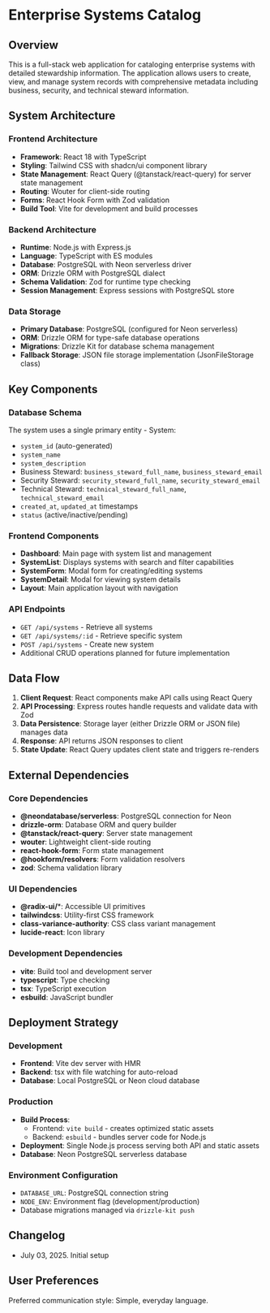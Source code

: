 # Enterprise Systems Catalog

## Overview

This is a full-stack web application for cataloging enterprise systems with detailed stewardship information. The application allows users to create, view, and manage system records with comprehensive metadata including business, security, and technical steward information.

## System Architecture

### Frontend Architecture
- **Framework**: React 18 with TypeScript
- **Styling**: Tailwind CSS with shadcn/ui component library
- **State Management**: React Query (@tanstack/react-query) for server state management
- **Routing**: Wouter for client-side routing
- **Forms**: React Hook Form with Zod validation
- **Build Tool**: Vite for development and build processes

### Backend Architecture
- **Runtime**: Node.js with Express.js
- **Language**: TypeScript with ES modules
- **Database**: PostgreSQL with Neon serverless driver
- **ORM**: Drizzle ORM with PostgreSQL dialect
- **Schema Validation**: Zod for runtime type checking
- **Session Management**: Express sessions with PostgreSQL store

### Data Storage
- **Primary Database**: PostgreSQL (configured for Neon serverless)
- **ORM**: Drizzle ORM for type-safe database operations
- **Migrations**: Drizzle Kit for database schema management
- **Fallback Storage**: JSON file storage implementation (JsonFileStorage class)

## Key Components

### Database Schema
The system uses a single primary entity - System:
- `system_id` (auto-generated)
- `system_name` 
- `system_description`
- Business Steward: `business_steward_full_name`, `business_steward_email`
- Security Steward: `security_steward_full_name`, `security_steward_email`
- Technical Steward: `technical_steward_full_name`, `technical_steward_email`
- `created_at`, `updated_at` timestamps
- `status` (active/inactive/pending)

### Frontend Components
- **Dashboard**: Main page with system list and management
- **SystemList**: Displays systems with search and filter capabilities
- **SystemForm**: Modal form for creating/editing systems
- **SystemDetail**: Modal for viewing system details
- **Layout**: Main application layout with navigation

### API Endpoints
- `GET /api/systems` - Retrieve all systems
- `GET /api/systems/:id` - Retrieve specific system
- `POST /api/systems` - Create new system
- Additional CRUD operations planned for future implementation

## Data Flow

1. **Client Request**: React components make API calls using React Query
2. **API Processing**: Express routes handle requests and validate data with Zod
3. **Data Persistence**: Storage layer (either Drizzle ORM or JSON file) manages data
4. **Response**: API returns JSON responses to client
5. **State Update**: React Query updates client state and triggers re-renders

## External Dependencies

### Core Dependencies
- **@neondatabase/serverless**: PostgreSQL connection for Neon
- **drizzle-orm**: Database ORM and query builder
- **@tanstack/react-query**: Server state management
- **wouter**: Lightweight client-side routing
- **react-hook-form**: Form state management
- **@hookform/resolvers**: Form validation resolvers
- **zod**: Schema validation library

### UI Dependencies
- **@radix-ui/***: Accessible UI primitives
- **tailwindcss**: Utility-first CSS framework
- **class-variance-authority**: CSS class variant management
- **lucide-react**: Icon library

### Development Dependencies
- **vite**: Build tool and development server
- **typescript**: Type checking
- **tsx**: TypeScript execution
- **esbuild**: JavaScript bundler

## Deployment Strategy

### Development
- **Frontend**: Vite dev server with HMR
- **Backend**: tsx with file watching for auto-reload
- **Database**: Local PostgreSQL or Neon cloud database

### Production
- **Build Process**: 
  - Frontend: `vite build` - creates optimized static assets
  - Backend: `esbuild` - bundles server code for Node.js
- **Deployment**: Single Node.js process serving both API and static assets
- **Database**: Neon PostgreSQL serverless database

### Environment Configuration
- `DATABASE_URL`: PostgreSQL connection string
- `NODE_ENV`: Environment flag (development/production)
- Database migrations managed via `drizzle-kit push`

## Changelog

- July 03, 2025. Initial setup

## User Preferences

Preferred communication style: Simple, everyday language.